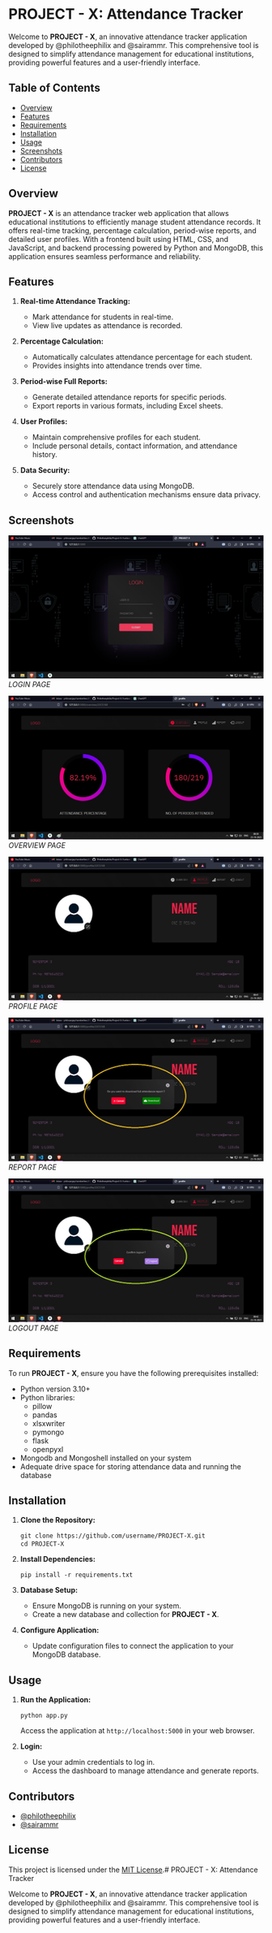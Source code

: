 # PROJECT - X: Attendance Tracker

Welcome to **PROJECT - X**, an innovative attendance tracker application developed by @philotheephilix and @sairammr. This comprehensive tool is designed to simplify attendance management for educational institutions, providing powerful features and a user-friendly interface.

## Table of Contents
- [Overview](#overview)
- [Features](#features)
- [Requirements](#requirements)
- [Installation](#installation)
- [Usage](#usage)
- [Screenshots](#screenshots)
- [Contributors](#contributors)
- [License](#license)

## Overview

**PROJECT - X** is an attendance tracker web application that allows educational institutions to efficiently manage student attendance records. It offers real-time tracking, percentage calculation, period-wise reports, and detailed user profiles. With a frontend built using HTML, CSS, and JavaScript, and backend processing powered by Python and MongoDB, this application ensures seamless performance and reliability.

## Features

1. **Real-time Attendance Tracking:**
   - Mark attendance for students in real-time.
   - View live updates as attendance is recorded.

2. **Percentage Calculation:**
   - Automatically calculates attendance percentage for each student.
   - Provides insights into attendance trends over time.

3. **Period-wise Full Reports:**
   - Generate detailed attendance reports for specific periods.
   - Export reports in various formats, including Excel sheets.

4. **User Profiles:**
   - Maintain comprehensive profiles for each student.
   - Include personal details, contact information, and attendance history.

5. **Data Security:**
   - Securely store attendance data using MongoDB.
   - Access control and authentication mechanisms ensure data privacy.

## Screenshots

![Screenshot 1](/screenshots/login.png)
*LOGIN PAGE*

![Screenshot 2](/screenshots/overview.png)
*OVERVIEW PAGE*

![Screenshot 3](/screenshots/profile.png)
*PROFILE PAGE*

![Screenshot 4](/screenshots/report.png)
*REPORT PAGE*

![Screenshot 5](/screenshots/logout.png)
*LOGOUT PAGE*

## Requirements

To run **PROJECT - X**, ensure you have the following prerequisites installed:

- Python version 3.10+
- Python libraries:
  - pillow
  - pandas
  - xlsxwriter
  - pymongo
  - flask
  - openpyxl
- Mongodb and Mongoshell installed on your system
- Adequate drive space for storing attendance data and running the database

## Installation

1. **Clone the Repository:**
   ```
   git clone https://github.com/username/PROJECT-X.git
   cd PROJECT-X
   ```

2. **Install Dependencies:**
   ```
   pip install -r requirements.txt
   ```

3. **Database Setup:**
   - Ensure MongoDB is running on your system.
   - Create a new database and collection for **PROJECT - X**.

4. **Configure Application:**
   - Update configuration files to connect the application to your MongoDB database.

## Usage

1. **Run the Application:**
   ```
   python app.py
   ```
   Access the application at `http://localhost:5000` in your web browser.

2. **Login:**
   - Use your admin credentials to log in.
   - Access the dashboard to manage attendance and generate reports.


## Contributors

- [@philotheephilix](https://github.com/philotheephilix)
- [@sairammr](https://github.com/sairammr)

## License

This project is licensed under the [MIT License](LICENSE).# PROJECT - X: Attendance Tracker

Welcome to **PROJECT - X**, an innovative attendance tracker application developed by @philotheephilix and @sairammr. This comprehensive tool is designed to simplify attendance management for educational institutions, providing powerful features and a user-friendly interface.

